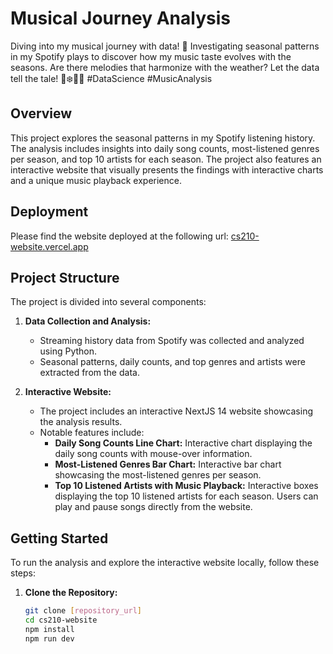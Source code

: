 # Musical Journey Analysis

Diving into my musical journey with data! 🎵 Investigating seasonal patterns in my Spotify plays to discover how my music taste evolves with the seasons. Are there melodies that harmonize with the weather? Let the data tell the tale! 🍂❄️🌷🌞 #DataScience #MusicAnalysis

## Overview

This project explores the seasonal patterns in my Spotify listening history. The analysis includes insights into daily song counts, most-listened genres per season, and top 10 artists for each season. The project also features an interactive website that visually presents the findings with interactive charts and a unique music playback experience.

## Deployment

Please find the website deployed at the following url: [cs210-website.vercel.app](https://cs210-website.vercel.app/)

## Project Structure

The project is divided into several components:

1. **Data Collection and Analysis:**
   - Streaming history data from Spotify was collected and analyzed using Python.
   - Seasonal patterns, daily counts, and top genres and artists were extracted from the data.

2. **Interactive Website:**
   - The project includes an interactive NextJS 14 website showcasing the analysis results.
   - Notable features include:
     - **Daily Song Counts Line Chart:** Interactive chart displaying the daily song counts with mouse-over information.
     - **Most-Listened Genres Bar Chart:** Interactive bar chart showcasing the most-listened genres per season.
     - **Top 10 Listened Artists with Music Playback:** Interactive boxes displaying the top 10 listened artists for each season. Users can play and pause songs directly from the website.

## Getting Started

To run the analysis and explore the interactive website locally, follow these steps:

1. **Clone the Repository:**
   ```bash
   git clone [repository_url]
   cd cs210-website
   npm install
   npm run dev
